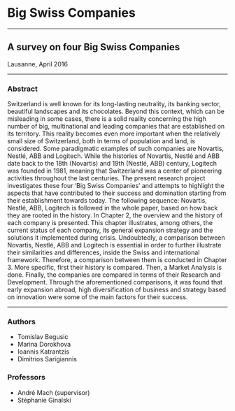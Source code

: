 # Big Swiss Companies
---------------------
## A survey on four Big Swiss Companies
Lausanne, April 2016

----------------

### Abstract
Switzerland is well known for its long-lasting neutrality, its banking sector, beautiful landscapes and its chocolates. Beyond this context, which can be misleading in some cases, there is a solid reality concerning the high number of big, multinational and leading companies that are established on its territory. This reality becomes even more important when the relatively small size of Switzerland, both in terms of population and land, is considered. Some paradigmatic examples of such companies are Novartis, Nestlé, ABB and Logitech. While the histories of Novartis, Nestlé and ABB date back to the 18th (Novartis) and 19th (Nestlé, ABB) century, Logitech was founded in 1981, meaning that Switzerland was a center of pioneering activities throughout the last centuries.
The present research project investigates these four ‘Big Swiss Companies’ and attempts to highlight the aspects that have contributed to their success and domination starting from their establishment towards today. The following sequence: Novartis, Nestlé, ABB, Logitech is followed in the whole paper, based on how back they are rooted in the history. In Chapter 2, the overview and the history of each company is presented. This chapter illustrates, among others, the current status of each company, its general expansion strategy and the solutions it implemented during crisis. Undoubtedly, a comparison between Novartis, Nestlé, ABB and Logitech is essential in order to further illustrate their similarities and differences, inside the Swiss and international framework. Therefore, a comparison between them is conducted in Chapter 3. More specific, first their history is compared. Then, a Market Analysis is done. Finally, the companies are compared in terms of their Research and Development. Through the aforementioned comparisons, it was found that early expansion abroad, high diversification of business and strategy based on innovation were some of the main factors for their success.

----------------

### Authors

- Tomislav Begusic
- Marina Dorokhova
- Ioannis Katrantzis
- Dimitrios Sarigiannis

### Professors

- André Mach (supervisor) 
- Stéphanie Ginalski



